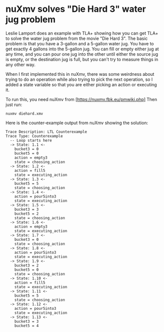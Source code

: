 # nuXmv solves "Die Hard 3" water jug problem

Leslie Lamport does an example with TLA+ showing how you can
get TLA+ to solve the water jug problem from the movie "Die Hard 3".
The basic problem is that you have a 3-gallon and a 5-gallon water jug.
You have to get exactly 4 gallons into the 5-gallon jug. You can fill or
empty either jug at any time, and you can pour one jug into the other until
either the source jug is empty, or the destination jug is full, but you can't
try to measure things in any other way.

When I first implemented this in nuXmv, there was some weirdness about
trying to do an operation while also trying to pick the next operation, so
I added a state variable so that you are either picking an action or
executing it.

To run this, you need nuXmv from [https://nuxmv.fbk.eu/pmwiki.php]
Then just run:

```
nuxmv diehard.xmv
```

Here is the counter-example output from nuXmv showing the solution:

```
Trace Description: LTL Counterexample
Trace Type: Counterexample
  -- Loop starts here
  -> State: 1.1 <-
    bucket3 = 0
    bucket5 = 0
    action = empty3
    state = choosing_action
  -> State: 1.2 <-
    action = fill5
    state = executing_action
  -> State: 1.3 <-
    bucket5 = 5
    state = choosing_action
  -> State: 1.4 <-
    action = pour5into3
    state = executing_action
  -> State: 1.5 <-
    bucket3 = 3
    bucket5 = 2
    state = choosing_action
  -> State: 1.6 <-
    action = empty3
    state = executing_action
  -> State: 1.7 <-
    bucket3 = 0
    state = choosing_action
  -> State: 1.8 <-
    action = pour5into3
    state = executing_action
  -> State: 1.9 <-
    bucket3 = 2
    bucket5 = 0
    state = choosing_action
  -> State: 1.10 <-
    action = fill5
    state = executing_action
  -> State: 1.11 <-
    bucket5 = 5
    state = choosing_action
  -> State: 1.12 <-
    action = pour5into3
    state = executing_action
  -> State: 1.13 <-
    bucket3 = 3
    bucket5 = 4
```
